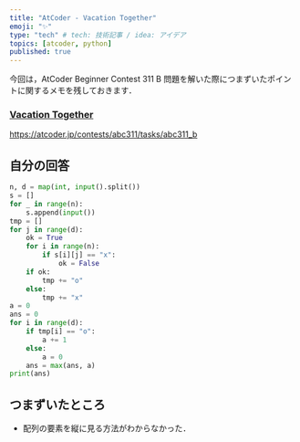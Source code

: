 ```yaml
---
title: "AtCoder - Vacation Together"
emoji: "✨"
type: "tech" # tech: 技術記事 / idea: アイデア
topics: [atcoder, python]
published: true
---
```


今回は，AtCoder Beginner Contest 311 B 問題を解いた際につまずいたポイントに関するメモを残しておきます．

### [Vacation Together](https://atcoder.jp/contests/abc311/tasks/abc311_b)

https://atcoder.jp/contests/abc311/tasks/abc311_b

## 自分の回答

```python
n, d = map(int, input().split())
s = []
for _ in range(n):
    s.append(input())
tmp = []
for j in range(d):
    ok = True
    for i in range(n):
        if s[i][j] == "x":
            ok = False
    if ok:
        tmp += "o"
    else:
        tmp += "x"
a = 0
ans = 0
for i in range(d):
    if tmp[i] == "o":
        a += 1
    else:
        a = 0
    ans = max(ans, a)
print(ans)

```

## つまずいたところ

- 配列の要素を縦に見る方法がわからなかった．
